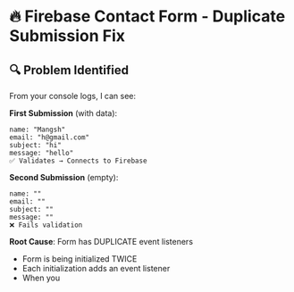 # 🔥 Firebase Contact Form - Duplicate Submission Fix

## 🔍 Problem Identified

From your console logs, I can see:

**First Submission** (with data):
```
name: "Mangsh"
email: "h@gmail.com"  
subject: "hi"
message: "hello"
✅ Validates → Connects to Firebase
```

**Second Submission** (empty):
```
name: ""
email: ""
subject: ""
message: ""
❌ Fails validation
```

**Root Cause**: Form has DUPLICATE event listeners
- Form is being initialized TWICE
- Each initialization adds an event listener
- When you
